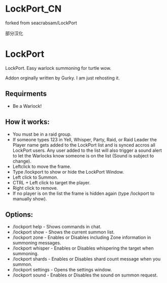 # LockPort_CN
forked from seacrabsam/LockPort

部分汉化

# LockPort
LockPort. Easy warlock summoning for turtle wow.

Addon orginally written by Gurky. I am just rehosting it.


## Requirments

- Be a Warlock!

## How it works:

- You must be in a raid group.
- If someone types 123 in Yell, Whisper, Party, Raid, or Raid Leader the Player name gets added to the LockPort list and is synced accros all LockPort users. Any user added to the list will also trigger a sound alert to let the Warlocks know someone is on the list (Sound is subject to change). 
- Leftclick to move the frame.
- Type /lockport to show or hide the LockPort Window.  
- Left click to Summon.
- CTRL + Left click to target the player.
- Right click to remove.
- If no player is on the list the frame is hidden again (type /lockport to manually show).

## Options:

- /lockport help - Shows commands in chat.
- /lockport show - Shows the current summon list.
- /lockport zone - Enables or Disables including Zone information in summoning messages.
- /lockport whisper - Enables or Disables whispering the target when summoning.
- /lockport shards - Enables or Disables shard count message when you summon.
- /lockport settings - Opens the settings window.
- /lockport sound - Enables or Disables the sound on summon request.
